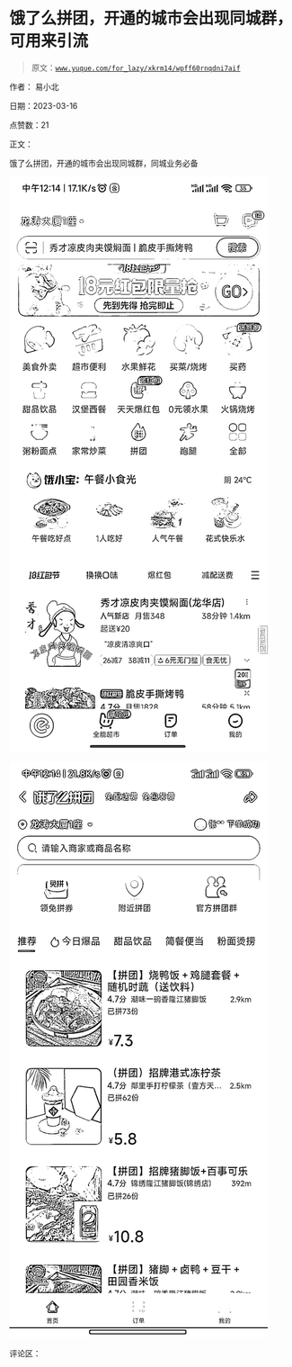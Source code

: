 # 饿了么拼团，开通的城市会出现同城群，可用来引流

> 原文：[`www.yuque.com/for_lazy/xkrm14/wpff60rnqdni7aif`](https://www.yuque.com/for_lazy/xkrm14/wpff60rnqdni7aif)

作者： 易小北

日期：2023-03-16

点赞数：21

正文：

饿了么拼团，开通的城市会出现同城群，同城业务必备

![](img/06ec9d44378a3ff40610f09eb80339bd.png)

![](img/d3307e6f3cc0ecd1eab3bc674f922f05.png)  

评论区：

